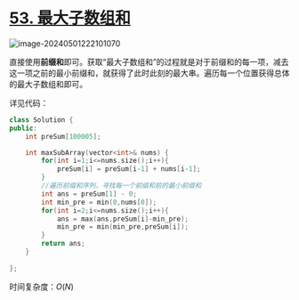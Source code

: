 # [53. 最大子数组和](https://leetcode.cn/problems/maximum-subarray/)

![image-20240501222101070](http://henry-typora.oss-cn-beijing.aliyuncs.com/img/image-20240501222101070.png)

直接使用**前缀和**即可。获取“最大子数组和”的过程就是对于前缀和的每一项，减去这一项之前的最小前缀和，就获得了此时此刻的最大串。遍历每一个位置获得总体的最大子数组和即可。

详见代码：

```c++
class Solution {
public:
    int preSum[100005];

    int maxSubArray(vector<int>& nums) {
        for(int i=1;i<=nums.size();i++){
            preSum[i] = preSum[i-1] + nums[i-1];
        }
        //遍历前缀和序列，寻找每一个前缀和前的最小前缀和
        int ans = preSum[1] - 0;
        int min_pre = min(0,nums[0]);
        for(int i=2;i<=nums.size();i++){
            ans = max(ans,preSum[i]-min_pre);
            min_pre = min(min_pre,preSum[i]);
        }
        return ans;
    }
    
};
```

时间复杂度：$O(N)$

